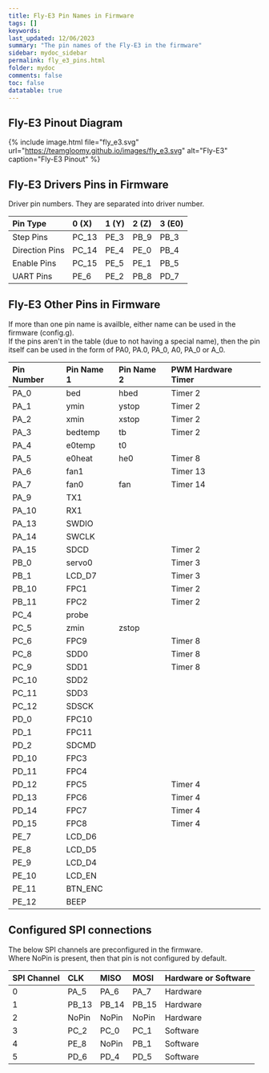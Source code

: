 ```yaml
---
title: Fly-E3 Pin Names in Firmware
tags: []
keywords: 
last_updated: 12/06/2023
summary: "The pin names of the Fly-E3 in the firmware"
sidebar: mydoc_sidebar
permalink: fly_e3_pins.html
folder: mydoc
comments: false
toc: false
datatable: true
---
```


## Fly-E3 Pinout Diagram

{% include image.html file="fly_e3.svg" url="https://teamgloomy.github.io/images/fly_e3.svg" alt="Fly-E3" caption="Fly-E3 Pinout" %}

## Fly-E3 Drivers Pins in Firmware

Driver pin numbers. They are separated into driver number.

<div class="datatable-begin"></div>

|Pin Type|0 (X)|1 (Y)|2 (Z)|3 (E0)|
| :------------- |:-------------|:-------------|:-------------|:-------------|
|Step Pins|PC_13|PE_3|PB_9|PB_3|
|Direction Pins|PC_14|PE_4|PE_0|PB_4|
|Enable Pins|PC_15|PE_5|PE_1|PB_5|
|UART Pins|PE_6|PE_2|PB_8|PD_7|

<div class="datatable-end"></div>

## Fly-E3 Other Pins in Firmware 

If more than one pin name is availble, either name can be used in the firmware (config.g).    
If the pins aren't in the table (due to not having a special name), then the pin itself can be used in the form of PA0, PA.0, PA_0, A0, PA_0 or A_0.  

<div class="datatable-begin"></div>

|Pin Number|Pin Name 1|Pin Name 2|PWM Hardware Timer|
| :------------- |:-------------|:-------------|:-------------|
|PA_0|bed|hbed|Timer 2|
|PA_1|ymin|ystop|Timer 2|
|PA_2|xmin|xstop|Timer 2|
|PA_3|bedtemp|tb|Timer 2|
|PA_4|e0temp|t0||
|PA_5|e0heat|he0|Timer 8|
|PA_6|fan1||Timer 13|
|PA_7|fan0|fan|Timer 14|
|PA_9|TX1|||
|PA_10|RX1|||
|PA_13|SWDIO|||
|PA_14|SWCLK|||
|PA_15|SDCD||Timer 2|
|PB_0|servo0||Timer 3|
|PB_1|LCD_D7||Timer 3|
|PB_10|FPC1||Timer 2|
|PB_11|FPC2||Timer 2|
|PC_4|probe|||
|PC_5|zmin|zstop||
|PC_6|FPC9||Timer 8|
|PC_8|SDD0||Timer 8|
|PC_9|SDD1||Timer 8|
|PC_10|SDD2|||
|PC_11|SDD3|||
|PC_12|SDSCK|||
|PD_0|FPC10|||
|PD_1|FPC11|||
|PD_2|SDCMD|||
|PD_10|FPC3|||
|PD_11|FPC4|||
|PD_12|FPC5||Timer 4|
|PD_13|FPC6||Timer 4|
|PD_14|FPC7||Timer 4|
|PD_15|FPC8||Timer 4|
|PE_7|LCD_D6|||
|PE_8|LCD_D5|||
|PE_9|LCD_D4|||
|PE_10|LCD_EN|||
|PE_11|BTN_ENC|||
|PE_12|BEEP|||

<div class="datatable-end"></div>

## Configured SPI connections

The below SPI channels are preconfigured in the firmware.  
Where NoPin is present, then that pin is not configured by default.  

<div class="datatable-begin"></div>

|SPI Channel| CLK | MISO | MOSI | Hardware or Software |
| :------------- |:-------------|:-------------|:-------------|:-------------|
|0|PA_5|PA_6|PA_7|Hardware|
|1|PB_13|PB_14|PB_15|Hardware|
|2|NoPin|NoPin|NoPin|Hardware|
|3|PC_2|PC_0|PC_1|Software|
|4|PE_8|NoPin|PB_1|Software|
|5|PD_6|PD_4|PD_5|Software|

<div class="datatable-end"></div>